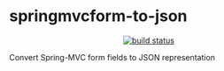 # springmvcform-to-json

<p align="center">
    <a href="https://circleci.com/gh/donnchadh/springmvcform-to-json/tree/master">
        <img src="https://img.shields.io/circleci/project/github/donnchadh/springmvcform-to-json.svg" alt="build status"></a>
</p>

Convert Spring-MVC form fields to JSON representation
